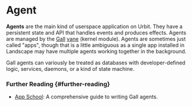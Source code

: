 # Agent

**Agents** are the main kind of userspace application on Urbit. They have a persistent state and API that handles events and produces effects. Agents are managed by the [Gall](gall.md) [vane](vane.md) (kernel module). Agents are sometimes just called "apps", though that is a little ambiguous as a single app installed in Landscape may have multiple agents working together in the background.

Gall agents can variously be treated as databases with developer-defined logic, services, daemons, or a kind of state machine.

### Further Reading {#further-reading}

- [App School](../courses/app-school): A comprehensive guide to writing Gall agents.
